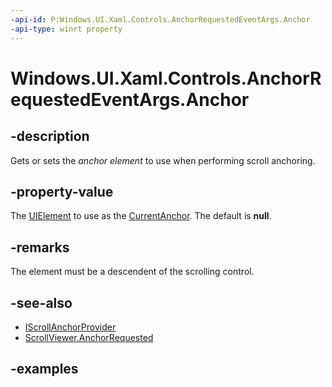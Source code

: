 ```yaml
---
-api-id: P:Windows.UI.Xaml.Controls.AnchorRequestedEventArgs.Anchor
-api-type: winrt property
---
```


<!-- Property syntax.
public UIElement Anchor { get;  set; }
-->

# Windows.UI.Xaml.Controls.AnchorRequestedEventArgs.Anchor

## -description

Gets or sets the *anchor element* to use when performing scroll anchoring.

## -property-value

The [UIElement](../windows.ui.xaml/uielement.md) to use as the [CurrentAnchor](iscrollanchorprovider_currentanchor.md). The default is **null**.

## -remarks

The element must be a descendent of the scrolling control.

## -see-also

* [IScrollAnchorProvider](iscrollanchorprovider.md)
* [ScrollViewer.AnchorRequested](scrollviewer_anchorrequested.md)

## -examples

